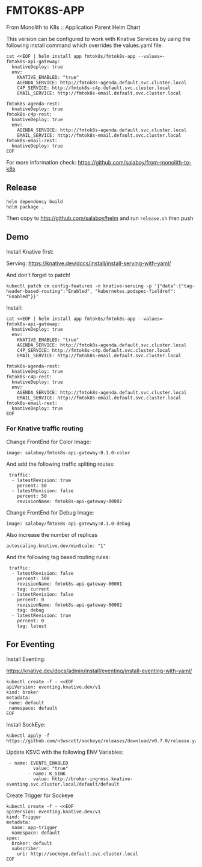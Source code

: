 # FMTOK8S-APP
From Monolith to K8s :: Application Parent Helm Chart 

This version can be configured to work with Knative Services by using the following install command which overrides the values.yaml file:

```
cat <<EOF | helm install app fmtok8s/fmtok8s-app --values=-                   
fmtok8s-api-gateway:
  knativeDeploy: true
  env:
    KNATIVE_ENABLED: "true"
    AGENDA_SERVICE: http://fmtok8s-agenda.default.svc.cluster.local
    C4P_SERVICE: http://fmtok8s-c4p.default.svc.cluster.local
    EMAIL_SERVICE: http://fmtok8s-email.default.svc.cluster.local

fmtok8s-agenda-rest:
  knativeDeploy: true
fmtok8s-c4p-rest:
  knativeDeploy: true
  env:
    AGENDA_SERVICE: http://fmtok8s-agenda.default.svc.cluster.local
    EMAIL_SERVICE: http://fmtok8s-email.default.svc.cluster.local
fmtok8s-email-rest:
  knativeDeploy: true
EOF
```

For more information check: https://github.com/salaboy/from-monolith-to-k8s

## Release

```
helm dependency build
helm package .
```

Then copy to http://github.com/salaboy/helm and run `release.sh` then push


## Demo
Install Knative first: 

Serving: 
https://knative.dev/docs/install/install-serving-with-yaml/

And don't forget to patch!

```
kubectl patch cm config-features -n knative-serving -p '{"data":{"tag-header-based-routing":"Enabled", "kubernetes.podspec-fieldref": "Enabled"}}'

```
Install: 

```
cat <<EOF | helm install app fmtok8s/fmtok8s-app --values=-                   
fmtok8s-api-gateway:
  knativeDeploy: true
  env:
    KNATIVE_ENABLED: "true"
    AGENDA_SERVICE: http://fmtok8s-agenda.default.svc.cluster.local
    C4P_SERVICE: http://fmtok8s-c4p.default.svc.cluster.local
    EMAIL_SERVICE: http://fmtok8s-email.default.svc.cluster.local

fmtok8s-agenda-rest:
  knativeDeploy: true
fmtok8s-c4p-rest:
  knativeDeploy: true
  env:
    AGENDA_SERVICE: http://fmtok8s-agenda.default.svc.cluster.local
    EMAIL_SERVICE: http://fmtok8s-email.default.svc.cluster.local
fmtok8s-email-rest:
  knativeDeploy: true
EOF
```

### For Knative traffic routing 

Change FrontEnd for Color Image: 
```
image: salaboy/fmtok8s-api-gateway:0.1.0-color
```

And add the following traffic spliting routes:

```
 traffic:
  - latestRevision: true
    percent: 50
  - latestRevision: false
    percent: 50
    revisionName: fmtok8s-api-gateway-00002

```


Change FrontEnd for Debug Image: 

```
image: salaboy/fmtok8s-api-gateway:0.1.0-debug
```

Also increase the number of replicas
```
autoscaling.knative.dev/minScale: "1"
```

And the following tag based routing rules:

```
 traffic:
  - latestRevision: false
    percent: 100
    revisionName: fmtok8s-api-gateway-00001
    tag: current
  - latestRevision: false
    percent: 0
    revisionName: fmtok8s-api-gateway-00002
    tag: debug
  - latestRevision: true
    percent: 0
    tag: latest
```

## For Eventing

Install Eventing:

https://knative.dev/docs/admin/install/eventing/install-eventing-with-yaml/

```
kubectl create -f - <<EOF
apiVersion: eventing.knative.dev/v1
kind: broker
metadata:
 name: default
 namespace: default
EOF
```

Install SockEye:

```
kubectl apply -f https://github.com/n3wscott/sockeye/releases/download/v0.7.0/release.yaml

```

Update KSVC with the following ENV Variables:

```
 - name: EVENTS_ENABLED
          value: "true"
        - name: K_SINK
          value: http://broker-ingress.knative-eventing.svc.cluster.local/default/default 
```

Create Trigger for Sockeye

```
kubectl create -f - <<EOF
apiVersion: eventing.knative.dev/v1
kind: Trigger
metadata:
  name: app-trigger
  namespace: default
spec:
  broker: default
  subscriber:
    uri: http://sockeye.default.svc.cluster.local
EOF
```